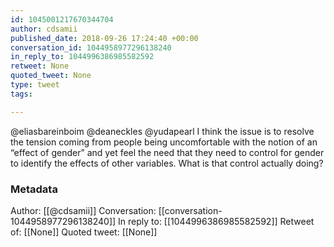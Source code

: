 ```yaml
---
id: 1045001217670344704
author: cdsamii
published_date: 2018-09-26 17:24:40 +00:00
conversation_id: 1044958977296138240
in_reply_to: 1044996386985582592
retweet: None
quoted_tweet: None
type: tweet
tags:

---
```


@eliasbareinboim @deaneckles @yudapearl I think the issue is to resolve the tension coming from people being uncomfortable with the notion of an “effect of gender” and yet feel the need that they need to control for gender to identify the effects of other variables. What is that control actually doing?

### Metadata

Author: [[@cdsamii]]
Conversation: [[conversation-1044958977296138240]]
In reply to: [[1044996386985582592]]
Retweet of: [[None]]
Quoted tweet: [[None]]

